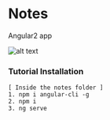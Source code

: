  # Notes 
Angular2 app

![alt text](https://github.com/sostenesapollo/notes/blob/master/e2e/src/inf.PNG)

 ### Tutorial Installation
 ```
[ Inside the notes folder ]
1. npm i angular-cli -g
2. npm i
3. ng serve
```
